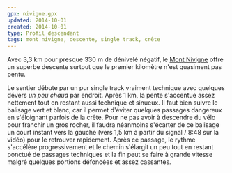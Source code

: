 ```yaml
---
gpx: nivigne.gpx
updated: 2014-10-01
created: 2014-10-01
type: Profil descendant
tags: mont nivigne, descente, single track, crête
---
```


Avec 3,3&nbsp;km pour presque 330&nbsp;m de dénivelé négatif, le [Mont
Nivigne](/tags/mont-nivigne/) offre un superbe descente surtout que le premier
kilomètre n'est quasiment pas pentu.

Le sentier débute par un pur single track vraiment technique avec quelques
dévers *un peu chaud* par endroit. Après 1&nbsp;km, la pente s'accentue assez nettement
tout en restant aussi technique et sinueux. Il faut bien suivre le balisage vert
et blanc, car il permet d'éviter quelques passages dangereux en s'éloignant
parfois de la crête. Pour ne pas avoir à descendre du vélo
pour franchir un gros rocher, il faudra néanmoins s'écarter de ce balisage un
court instant vers la gauche (vers 1,5&nbsp;km à partir du signal / 8:48 sur la
vidéo) pour le retrouver rapidement. Après ce passage, le rythme s'accélère
progressivement et le chemin s'élargit un peu tout en restant ponctué de
passages techniques et la fin peut se faire à grande vitesse malgré quelques
portions défoncées et assez cassantes.
